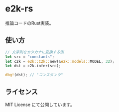 # e2k-rs

推論コードのRust実装。

## 使い方

```rust
// 文字列をカタカナに変換する例
let src = "constants";
let c2k = e2k::C2k::new(&e2k::models::MODEL, 32);
let dst = c2k.infer(src);

dbg!(dst); // "コンスタンツ"
```

## ライセンス

MIT License にて公開しています。
